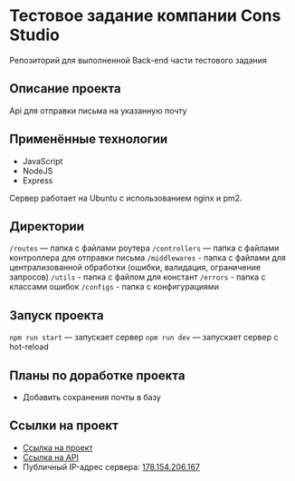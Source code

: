# Тестовое задание компании Cons Studio
Репозиторий для выполненной Back-end части тестового задания

## Описание проекта
Api для отправки письма на указанную почту

## Применённые технологии

- JavaScript
- NodeJS
- Express

Сервер работает на Ubuntu с использованием nginx и pm2.

## Директории

`/routes` — папка с файлами роутера
`/controllers` — папка с файлами контроллера для отправки письма
`/middlewares` - папка с файлами для централизованной обработки (ошибки, валидация, ограничение запросов)
`/utils` - папка с файлом для констант
`/errors` - папка с классами ошибок
`/configs` - папка с конфигурациями

## Запуск проекта

`npm run start` — запускает сервер
`npm run dev` — запускает сервер с hot-reload

## Планы по доработке проекта

- Добавить сохранения почты в базу

## Ссылки на проект

- [Ссылка на проект](https://cons.aryamnov.ru/)
- [Ссылка на API](https://cons-api.aryamnov.ru/)
- Публичный IP-адрес сервера: [178.154.206.167](http://178.154.206.167/)